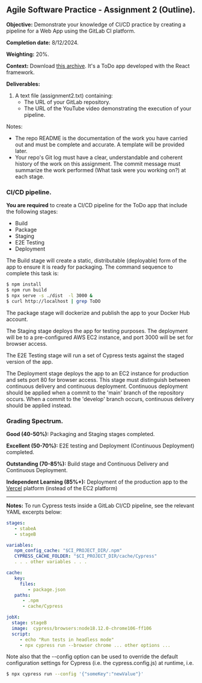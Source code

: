 ## Agile Software Practice - Assignment 2 (Outline).

__Objective:__ Demonstrate your knowledge of CI/CD practice by creating a pipeline for a Web App using the GitLab CI platform. 

__Completion date:__ 8/12/2024.

__Weighting:__ 20%.

__Context:__ Download [this archive][start]. It's a ToDo app developed with the React framework. 

__Deliverables:__

1. A text file (assignment2.txt) containing:
   + The URL of your GitLab repository. 
   + The URL of the YouTube video demonstrating the execution of your pipeline. 
   
Notes:
+ The repo README is the documentation of the work you have carried out and must be complete and accurate. A template will be provided later.
+ Your repo's Git log must have a clear, understandable and coherent history of the work on this assignment. The commit message must summarize the work performed (What task were you working on?) at each stage.


### CI/CD pipeline.

__You are required__ to create a CI/CD pipeline for the ToDo app that include the following stages:
+ Build
+ Package
+ Staging
+ E2E Testing
+ Deployment

The Build stage will create a static, distributable (deployable) form of the app to ensure it is ready for packaging. The command sequence to complete this task is:
~~~bash
$ npm install
$ npm run build
$ npx serve -s ./dist  -l 3000 &
$ curl http://localhost | grep ToDO
~~~

The package stage will dockerize and publish the app to your Docker Hub account. 

The Staging stage deploys the app for testing purposes. The deployment will be to a pre-configured AWS EC2 instance, and port 3000 will be set for browser access. 

The E2E Testing stage will run a set of Cypress tests against the staged version of the app.

The Deployment stage deploys the app to an EC2 instance for production and sets port 80 for browser access. This stage must distinguish between continuous delivery and continuous deployment. Continuous deployment should be applied when a commit to the 'main' branch of the repository occurs. When a commit to the 'develop' branch occurs, continuous delivery should be applied instead. 

### Grading Spectrum.

__Good (40-50%):__ Packaging and Staging stages completed.

__Excellent (50-70%):__ E2E testing and Deployment (Continuous Deployment) completed.

__Outstanding (70-85%):__ Build stage and Continuous Delivery and Continuous Deployment.

__Independent Learning (85%+):__ Deployment of the production app to the [Vercel][vercel] platform (instead of the EC2 platform)

--------------------------

__Notes:__ To run Cypress tests inside a GitLab CI/CD pipeline, see the relevant YAML excerpts below: 

~~~yaml
stages:
   - stabeA
   - stageB

variables:
   npm_config_cache: "$CI_PROJECT_DIR/.npm"
   CYPRESS_CACHE_FOLDER: "$CI_PROJECT_DIR/cache/Cypress"
   . . . other variables . . . 

cache:
   key:
     files:
        - package.json
   paths:
      - .npm
      - cache/Cypress

jobX:
  stage: stageB
  image:  cypress/browsers:node18.12.0-chrome106-ff106
  script:
     - echo "Run tests in headless mode"
     - npx cypress run --browser chrome ... other options ...
~~~


Note also that the --config option can be used to override the default  configuration settings for Cypress (i.e. the cypress.config.js) at runtime, i.e.

~~~bash
$ npx cypress run --config '{"someKey":"newValue"}'
~~~

[vercel]: https://vercel.com/
[start]: ./img/start.zip